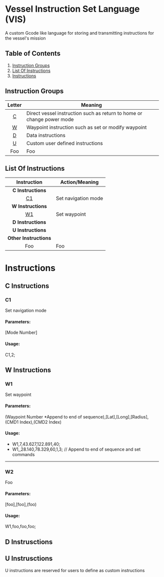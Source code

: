 # Vessel Instruction Set Language (VIS)
A custom Gcode like language for storing and transmitting instructions for the vessel's mission

## Table of Contents

1. [Instruction Groups](#instruction-groups)
2. [List Of Instructions](#list-of-instructions)
3. [Instructions](#instructions)

## Instruction Groups

| Letter  | Meaning |
| :-----: | ------- |
| [C](#c-instructions) | Direct vessel instruction such as return to home or change power mode |
| [W](#w-instructions) | Waypoint instruction such as set or modify waypoint |
| [D](#d-instructions) | Data instructions |
| [U](#u-instructions) | Custom user defined instructions |
| Foo | Foo |


## List Of Instructions

| Instruction | Action/Meaning |
| :-----: | ---------- |
| **C Instructions** |  |
| [C1](#c1) | Set navigation mode |
| **W Instructions** |  |
| [W1](#w1) | Set waypoint |
| **D Instructions** |  |
| **U Instructions** |  |
| **Other Instructions** |  |
| Foo | Foo |


# Instructions


## C Instructions

### C1
Set navigation mode

#### Parameters:
[Mode Number]

#### Usage:
C1,2;


## W Instructions


### W1

Set waypoint

#### Parameters:
(Waypoint Number \*Append to end of sequence),[Lat],[Long],[Radius],(CMD1 Index),(CMD2 Index)

#### Usage:

- W1,7,43.627,122.891,40;
- W1,,28.140,78.329,60,1,3; // Append to end of sequence and set commands

---

### W2

Foo

#### Parameters:
[foo],[foo],(foo)

#### Usage:
W1,foo,foo,foo;


## D Instrusctions


## U Instrusctions
U instructions are reserved for users to define as custom instructions
